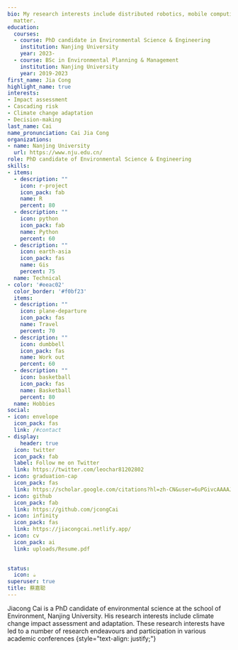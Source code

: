 ```yaml
---
bio: My research interests include distributed robotics, mobile computing and programmable
  matter.
education:
  courses:
  - course: PhD candidate in Environmental Science & Engineering
    institution: Nanjing University
    year: 2023-
  - course: BSc in Environmental Planning & Management
    institution: Nanjing University
    year: 2019-2023
first_name: Jia Cong
highlight_name: true
interests:
- Impact assessment
- Cascading risk
- Climate change adaptation
- Decision-making
last_name: Cai
name_pronunciation: Cai Jia Cong
organizations:
- name: Nanjing University
  url: https://www.nju.edu.cn/
role: PhD candidate of Environmental Science & Engineering
skills:
- items:
  - description: ""
    icon: r-project
    icon_pack: fab
    name: R
    percent: 80
  - description: ""
    icon: python
    icon_pack: fab
    name: Python
    percent: 60
  - description: ""
    icon: earth-asia
    icon_pack: fas
    name: Gis
    percent: 75
  name: Technical
- color: '#eeac02'
  color_border: '#f0bf23'
  items:
  - description: ""
    icon: plane-departure
    icon_pack: fas
    name: Travel
    percent: 70
  - description: ""
    icon: dumbbell
    icon_pack: fas
    name: Work out
    percent: 60
  - description: ""
    icon: basketball
    icon_pack: fas
    name: Basketball
    percent: 80
  name: Hobbies
social:
- icon: envelope
  icon_pack: fas
  link: /#contact
- display:
    header: true
  icon: twitter
  icon_pack: fab
  label: Follow me on Twitter
  link: https://twitter.com/leochar81202802
- icon: graduation-cap
  icon_pack: fas
  link: https://scholar.google.com/citations?hl=zh-CN&user=6uPGivcAAAAJ
- icon: github
  icon_pack: fab
  link: https://github.com/jcongCai
- icon: infinity
  icon_pack: fas
  link: https://jiacongcai.netlify.app/
- icon: cv
  icon_pack: ai
  link: uploads/Resume.pdf

  
status:
  icon: ☕️
superuser: true
title: 蔡嘉聪
---
```


Jiacong Cai is a PhD candidate of environmental science at the school of Environment, Nanjing University. His research interests include climate change impact assessment and adaptation. These research interests have led to a number of research endeavours and participation in various academic conferences
{style="text-align: justify;"}
